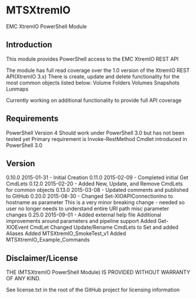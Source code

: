 MTSXtremIO
=============
EMC XtremIO PowerShell Module

Introduction
-------
This module provides PowerShell access to the EMC XtremIO REST API

The module has full read coverage over the 1.0 version of the XtremIO REST API(XtremIO 3.x)
There is create, update and delete functionality for the most common objects listed below:
Volume Folders
Volumes
Snapshots
Lunmaps

Currently working on additional functionality to provide full API coverage

Requirements
-------
PowerShell Version 4
Should work under PowerShell 3.0 but has not been tested yet
Primary requirement is Invoke-RestMethod Cmdlet introduced in PowerShell 3.0

Version
-------
0.10.0 2015-01-31 - Initial Creation
0.11.0 2015-02-09 - Completed initial Get CmdLets
0.12.0 2015-02-20 - Added New, Update, and Remove CmdLets for common objects
0.13.0 2015-03-08 - Updated comments and published to GitHub
0.20.0 2015-08-30 - Changed Set-XIOAPIConnectionIno to hostname as parameter
                    This is a very minor breaking change - needed so user no
                    longer needs to understand entire URI path
                    misc parameter changes
0.25.0 2015-09-01 - Added external help file
                    Additional improvements around parameters and pipeline support
                    Added Get-XIOEvent CmdLet
                    Changed Update/Rename CmdLets to Set and added Aliases
					Added MTSXtremIO_SmokeTest_v1
					Added MTSXtremIO_Example_Commands


Disclaimer/License
-----------

THE (MTSXtremIO PowerShell Module) IS PROVIDED WITHOUT WARRANTY OF ANY KIND.

See license.txt in the root of the GitHub project for licensing information